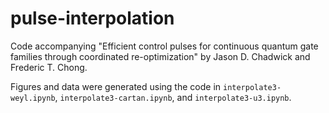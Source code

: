 # pulse-interpolation

Code accompanying "Efficient control pulses for continuous quantum gate families through coordinated re-optimization" by Jason D. Chadwick and Frederic T. Chong.

Figures and data were generated using the code in `interpolate3-weyl.ipynb`, `interpolate3-cartan.ipynb`, and `interpolate3-u3.ipynb`.
